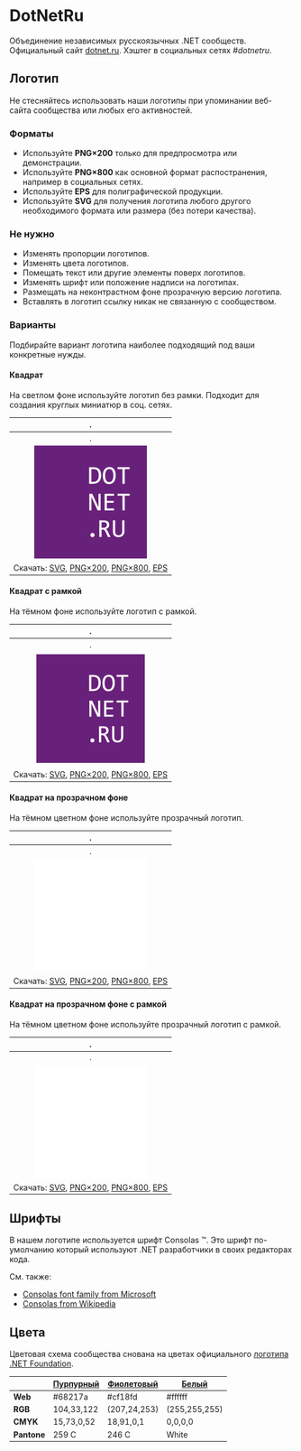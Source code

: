 ﻿# DotNetRu

Объединение независимых русскоязычных .NET сообществ. Официальный сайт [dotnet.ru](https://dotnet.ru/). Хэштег в социальных сетях _#dotnetru_.

## Логотип

Не стесняйтесь использовать наши логотипы при упоминании веб-сайта сообщества или любых его активностей.

### Форматы

- Используйте **PNG×200** только для предпросмотра или демонстрации.
- Используйте **PNG×800** как основной формат распостранения, например в социальных сетях.
- Используйте **EPS** для полиграфической продукции.
- Используйте **SVG** для получения логотипа любого другого необходимого формата или размера (без потери качества).

### Не нужно

- Изменять пропорции логотипов.
- Изменять цвета логотипов.
- Помещать текст или другие элементы поверх логотипов.
- Изменять шрифт или положение надписи на логотипах.
- Размещать на неконтрастном фоне прозрачную версию логотипа.
- Вставлять в логотип ссылку никак не связанную с сообществом.

### Варианты

Подбирайте вариант логотипа наиболее подходящий под ваши конкретные нужды.

#### Квадрат

На светлом фоне используйте логотип без рамки. Подходит для создания круглых миниатюр в соц. сетях.

| .                                                            |
| :----------------------------------------------------------: |
| .                                                            |
| ![Квадратный логотип DotNetRu](dotnetru-logo-squared-200.png) |
| Скачать: [SVG](https://raw.githubusercontent.com/AnatolyKulakov/SpbDotNet/master/Logo/Ru/dotnetru-logo-squared.svg), [PNG×200](https://raw.githubusercontent.com/AnatolyKulakov/SpbDotNet/master/Logo/Ru/dotnetru-logo-squared-200.png), [PNG×800](https://raw.githubusercontent.com/AnatolyKulakov/SpbDotNet/master/Logo/Ru/dotnetru-logo-squared-800.png), [EPS](https://raw.githubusercontent.com/AnatolyKulakov/SpbDotNet/master/Logo/Ru/dotnetru-logo-squared.eps) |

#### Квадрат с рамкой

На тёмном фоне используйте логотип с рамкой.

| .                                                            |
| :----------------------------------------------------------: |
| .                                                            |
| ![Квадратный логотип DotNetRu с рамкой](dotnetru-logo-squared-bordered-200.png) |
| Скачать: [SVG](https://raw.githubusercontent.com/AnatolyKulakov/SpbDotNet/master/Logo/Ru/dotnetru-logo-squared-bordered.svg), [PNG×200](https://raw.githubusercontent.com/AnatolyKulakov/SpbDotNet/master/Logo/Ru/dotnetru-logo-squared-bordered-200.png), [PNG×800](https://raw.githubusercontent.com/AnatolyKulakov/SpbDotNet/master/Logo/Ru/dotnetru-logo-squared-bordered-800.png), [EPS](https://raw.githubusercontent.com/AnatolyKulakov/SpbDotNet/master/Logo/Ru/dotnetru-logo-squared-bordered.eps) |

#### Квадрат на прозрачном фоне

На тёмном цветном фоне используйте прозрачный логотип.

| .                                                            |
| :----------------------------------------------------------: |
| .                                                            |
| ![Квадратный прозрачный логотип DotNetRu](dotnetru-logo-squared-white-200.png) |
| Скачать: [SVG](https://raw.githubusercontent.com/AnatolyKulakov/SpbDotNet/master/Logo/Ru/dotnetru-logo-squared-white.svg), [PNG×200](https://raw.githubusercontent.com/AnatolyKulakov/SpbDotNet/master/Logo/Ru/dotnetru-logo-squared-white-200.png), [PNG×800](https://raw.githubusercontent.com/AnatolyKulakov/SpbDotNet/master/Logo/Ru/dotnetru-logo-squared-white-800.png), [EPS](https://raw.githubusercontent.com/AnatolyKulakov/SpbDotNet/master/Logo/Ru/dotnetru-logo-squared-white.eps) |

#### Квадрат на прозрачном фоне с рамкой

На тёмном цветном фоне используйте прозрачный логотип с рамкой.

| .                                                            |
| :----------------------------------------------------------: |
| .                                                            |
| ![Квадратный прозрачный логотип DotNetRu с рамкой](dotnetru-logo-squared-white-bordered-200.png)  |
| Скачать: [SVG](https://raw.githubusercontent.com/AnatolyKulakov/SpbDotNet/master/Logo/Ru/dotnetru-logo-squared-white-bordered.svg), [PNG×200](https://raw.githubusercontent.com/AnatolyKulakov/SpbDotNet/master/Logo/Ru/dotnetru-logo-squared-white-bordered-200.png), [PNG×800](https://raw.githubusercontent.com/AnatolyKulakov/SpbDotNet/master/Logo/Ru/dotnetru-logo-squared-white-bordered-800.png), [EPS](https://raw.githubusercontent.com/AnatolyKulakov/SpbDotNet/master/Logo/Ru/dotnetru-logo-squared-white-bordered.eps) |

## Шрифты

В нашем логотипе используется шрифт Consolas ™. Это шрифт по-умолчанию который используют .NET разработчики в своих редакторах кода.

См. также:

- [Consolas font family from Microsoft](https://docs.microsoft.com/en-us/typography/font-list/consolas)
- [Consolas from Wikipedia](https://en.wikipedia.org/wiki/Consolas)

## Цвета

Цветовая схема сообщества снована на цветах официального [логотипа .NET Foundation](https://github.com/dotnet/swag/tree/master/logo).

|             | [Пурпурный](https://www.color-hex.com/color/68217a) | [Фиолетовый](https://www.color-hex.com/color/cf18fd) | [Белый](https://www.color-hex.com/color/ffffff) |
| ----------- | --------------------------------------------------- | ---------------------------------------------------- | ----------------------------------------------- |
| **Web**     | #68217a                                             | #cf18fd                                              | #ffffff                                         |
| **RGB**     | 104,33,122                                          | (207,24,253)                                         | (255,255,255)                                   |
| **CMYK**    | 15,73,0,52                                          | 18,91,0,1                                            | 0,0,0,0                                         |
| **Pantone** | 259 C                                               | 246 C                                                | White                                           |

